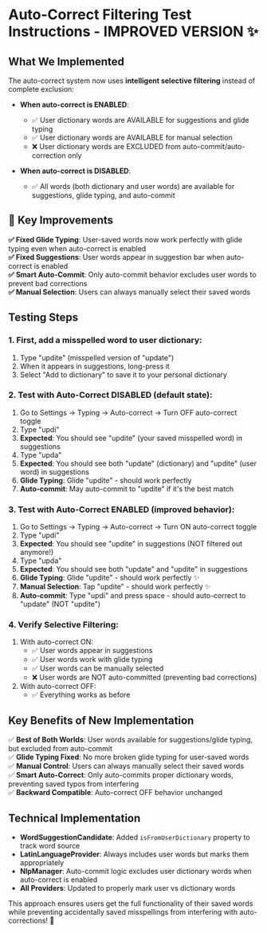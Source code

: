 # Auto-Correct Filtering Test Instructions - IMPROVED VERSION ✨

## What We Implemented

The auto-correct system now uses **intelligent selective filtering** instead of complete exclusion:

- **When auto-correct is ENABLED**: 
  - ✅ User dictionary words are AVAILABLE for suggestions and glide typing
  - ✅ User dictionary words are AVAILABLE for manual selection
  - ❌ User dictionary words are EXCLUDED from auto-commit/auto-correction only
  
- **When auto-correct is DISABLED**: 
  - ✅ All words (both dictionary and user words) are available for suggestions, glide typing, and auto-commit

## 🎯 Key Improvements

**✅ Fixed Glide Typing**: User-saved words now work perfectly with glide typing even when auto-correct is enabled  
**✅ Fixed Suggestions**: User words appear in suggestion bar when auto-correct is enabled  
**✅ Smart Auto-Commit**: Only auto-commit behavior excludes user words to prevent bad corrections  
**✅ Manual Selection**: Users can always manually select their saved words

## Testing Steps

### 1. First, add a misspelled word to user dictionary:
1. Type "updite" (misspelled version of "update")
2. When it appears in suggestions, long-press it
3. Select "Add to dictionary" to save it to your personal dictionary

### 2. Test with Auto-Correct DISABLED (default state):
1. Go to Settings → Typing → Auto-correct → Turn OFF auto-correct toggle
2. Type "updi" 
3. **Expected**: You should see "updite" (your saved misspelled word) in suggestions
4. Type "upda"
5. **Expected**: You should see both "update" (dictionary) and "updite" (user word) in suggestions
6. **Glide Typing**: Glide "updite" - should work perfectly
7. **Auto-commit**: May auto-commit to "updite" if it's the best match

### 3. Test with Auto-Correct ENABLED (improved behavior):
1. Go to Settings → Typing → Auto-correct → Turn ON auto-correct toggle
2. Type "updi"
3. **Expected**: You should see "updite" in suggestions (NOT filtered out anymore!)
4. Type "upda"
5. **Expected**: You should see both "update" and "updite" in suggestions
6. **Glide Typing**: Glide "updite" - should work perfectly ✨
7. **Manual Selection**: Tap "updite" - should work perfectly ✨
8. **Auto-commit**: Type "updi" and press space - should auto-correct to "update" (NOT "updite")

### 4. Verify Selective Filtering:
1. With auto-correct ON:
   - ✅ User words appear in suggestions
   - ✅ User words work with glide typing
   - ✅ User words can be manually selected
   - ❌ User words are NOT auto-committed (preventing bad corrections)
2. With auto-correct OFF:
   - ✅ Everything works as before

## Key Benefits of New Implementation

✅ **Best of Both Worlds**: User words available for suggestions/glide typing, but excluded from auto-commit  
✅ **Glide Typing Fixed**: No more broken glide typing for user-saved words  
✅ **Manual Control**: Users can always manually select their saved words  
✅ **Smart Auto-Correct**: Only auto-commits proper dictionary words, preventing saved typos from interfering  
✅ **Backward Compatible**: Auto-correct OFF behavior unchanged

## Technical Implementation

- **WordSuggestionCandidate**: Added `isFromUserDictionary` property to track word source
- **LatinLanguageProvider**: Always includes user words but marks them appropriately
- **NlpManager**: Auto-commit logic excludes user dictionary words when auto-correct is enabled
- **All Providers**: Updated to properly mark user vs dictionary words

This approach ensures users get the full functionality of their saved words while preventing accidentally saved misspellings from interfering with auto-corrections! 🚀